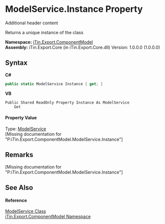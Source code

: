 # ModelService.Instance Property 
Additional header content 

Returns a unique instance of the class

**Namespace:**&nbsp;<a href="N_iTin_Export_ComponentModel">iTin.Export.ComponentModel</a><br />**Assembly:**&nbsp;iTin.Export.Core (in iTin.Export.Core.dll) Version: 1.0.0.0 (1.0.0.0)

## Syntax

**C#**<br />
``` C#
public static ModelService Instance { get; }
```

**VB**<br />
``` VB
Public Shared ReadOnly Property Instance As ModelService
	Get
```


#### Property Value
Type: <a href="T_iTin_Export_ComponentModel_ModelService">ModelService</a><br />\[Missing <value> documentation for "P:iTin.Export.ComponentModel.ModelService.Instance"\]

## Remarks
\[Missing <remarks> documentation for "P:iTin.Export.ComponentModel.ModelService.Instance"\]

## See Also


#### Reference
<a href="T_iTin_Export_ComponentModel_ModelService">ModelService Class</a><br /><a href="N_iTin_Export_ComponentModel">iTin.Export.ComponentModel Namespace</a><br />